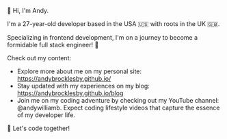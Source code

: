 👋 Hi, I'm Andy.

I'm a 27-year-old developer based in the USA 🇺🇸 with roots in the UK 🇬🇧.

Specializing in frontend development, I'm on a journey to become a formidable full stack engineer! 💪

Check out my content:

- Explore more about me on my personal site: https://andybrocklesby.github.io/
- Stay updated with my experiences on my blog: https://andybrocklesby.github.io/blog
- Join me on my coding adventure by checking out my YouTube channel: @andywilliamb. Expect coding lifestyle videos that capture the essence of my developer life.

 🚀 Let's code together!





